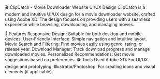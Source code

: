 🎬 ClipCatch - Movie Downloader Website UI/UX Design
ClipCatch is a modern and intuitive UI/UX design for a movie downloader website, crafted using Adobe XD. The design focuses on providing users with a seamless experience while browsing, downloading, and managing movies.

🌟 Features
Responsive Design: Suitable for both desktop and mobile devices.
User-Friendly Interface: Simple navigation and intuitive layout.
Movie Search and Filtering: Find movies easily using genre, rating, or release year.
Download Manager: Track download progress and manage downloaded movies.
Personalized Recommendations: Get movie suggestions based on preferences.
🛠️ Tools Used
Adobe XD: For UI/UX design and prototyping.
Illustrator/Photoshop: For creating icons and visual elements (if applicable).
